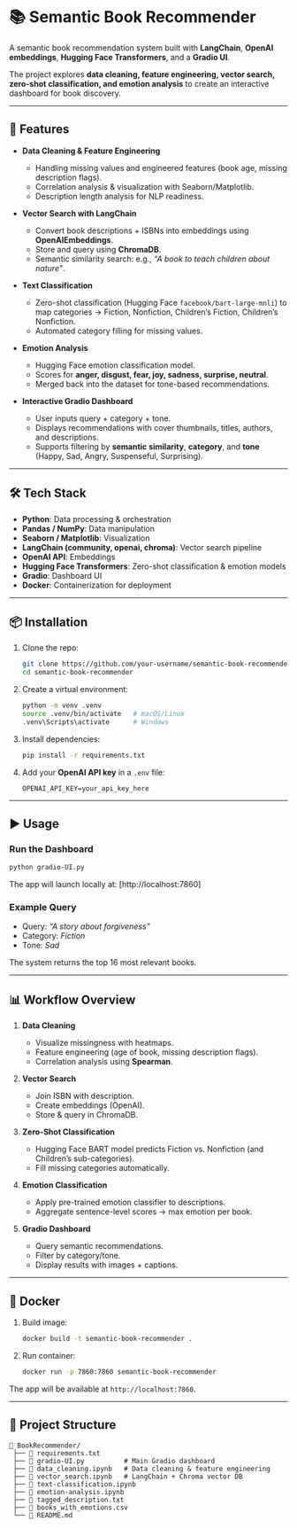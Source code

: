 # 📚 Semantic Book Recommender  

A semantic book recommendation system built with **LangChain**, **OpenAI embeddings**, **Hugging Face Transformers**, and a **Gradio UI**.  

The project explores **data cleaning, feature engineering, vector search, zero-shot classification, and emotion analysis** to create an interactive dashboard for book discovery.  

---

## 🚀 Features  

- **Data Cleaning & Feature Engineering**  
  - Handling missing values and engineered features (book age, missing description flags).  
  - Correlation analysis & visualization with Seaborn/Matplotlib.  
  - Description length analysis for NLP readiness.  

- **Vector Search with LangChain**  
  - Convert book descriptions + ISBNs into embeddings using **OpenAIEmbeddings**.  
  - Store and query using **ChromaDB**.  
  - Semantic similarity search: e.g., *“A book to teach children about nature”*.  

- **Text Classification**  
  - Zero-shot classification (Hugging Face `facebook/bart-large-mnli`) to map categories → Fiction, Nonfiction, Children’s Fiction, Children’s Nonfiction.  
  - Automated category filling for missing values.  

- **Emotion Analysis**  
  - Hugging Face emotion classification model.  
  - Scores for **anger, disgust, fear, joy, sadness, surprise, neutral**.  
  - Merged back into the dataset for tone-based recommendations.  

- **Interactive Gradio Dashboard**  
  - User inputs query + category + tone.  
  - Displays recommendations with cover thumbnails, titles, authors, and descriptions.  
  - Supports filtering by **semantic similarity**, **category**, and **tone** (Happy, Sad, Angry, Suspenseful, Surprising).  

---

## 🛠️ Tech Stack  

- **Python**: Data processing & orchestration  
- **Pandas / NumPy**: Data manipulation  
- **Seaborn / Matplotlib**: Visualization  
- **LangChain (community, openai, chroma)**: Vector search pipeline  
- **OpenAI API**: Embeddings  
- **Hugging Face Transformers**: Zero-shot classification & emotion models  
- **Gradio**: Dashboard UI  
- **Docker**: Containerization for deployment  

---

## 📦 Installation  

1. Clone the repo:  
   ```bash
   git clone https://github.com/your-username/semantic-book-recommender.git
   cd semantic-book-recommender
   ```

2. Create a virtual environment:  
   ```bash
   python -m venv .venv
   source .venv/bin/activate   # macOS/Linux  
   .venv\Scripts\activate      # Windows
   ```

3. Install dependencies:  
   ```bash
   pip install -r requirements.txt
   ```

4. Add your **OpenAI API key** in a `.env` file:  
   ```
   OPENAI_API_KEY=your_api_key_here
   ```

---

## ▶️ Usage  

### Run the Dashboard  
```bash
python gradio-UI.py
```

The app will launch locally at: [http://localhost:7860] 

### Example Query  
- Query: *“A story about forgiveness”*  
- Category: *Fiction*  
- Tone: *Sad*  

The system returns the top 16 most relevant books.  

---

## 📊 Workflow Overview  

1. **Data Cleaning**  
   - Visualize missingness with heatmaps.  
   - Feature engineering (age of book, missing description flags).  
   - Correlation analysis using **Spearman**.  

2. **Vector Search**  
   - Join ISBN with description.  
   - Create embeddings (OpenAI).  
   - Store & query in ChromaDB.  

3. **Zero-Shot Classification**  
   - Hugging Face BART model predicts Fiction vs. Nonfiction (and Children’s sub-categories).  
   - Fill missing categories automatically.  

4. **Emotion Classification**  
   - Apply pre-trained emotion classifier to descriptions.  
   - Aggregate sentence-level scores → max emotion per book.  

5. **Gradio Dashboard**  
   - Query semantic recommendations.  
   - Filter by category/tone.  
   - Display results with images + captions.  

---

## 🐳 Docker  

1. Build image:  
   ```bash
   docker build -t semantic-book-recommender .
   ```

2. Run container:  
   ```bash
   docker run -p 7860:7860 semantic-book-recommender
   ```

The app will be available at `http://localhost:7860`.  

---

## 📂 Project Structure  

```
📁 BookRecommender/
 ├── 📄 requirements.txt
 ├── 📄 gradio-UI.py          # Main Gradio dashboard
 ├── 📄 data_cleaning.ipynb   # Data cleaning & feature engineering
 ├── 📄 vector_search.ipynb   # LangChain + Chroma vector DB
 ├── 📄 text-classification.ipynb
 ├── 📄 emotion-analysis.ipynb
 ├── 📄 tagged_description.txt
 ├── 📄 books_with_emotions.csv
 └── 📄 README.md
```
